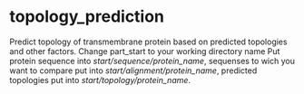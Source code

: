# topology_prediction

Predict topology of transmembrane protein based on predicted topologies and other factors.
Change part\_start to your working directory name
Put protein sequence into _*start/sequence/protein_name*_, sequenses to wich you
want to compare put into _*start/alignment/protein_name*_, predicted topologies put into 
_*start/topology/protein_name*_.
